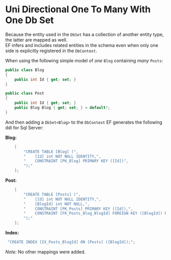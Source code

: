 # Uni Directional One To Many With One Db Set
Because the entity used in the `DbSet` has a collection of another entity type, the latter are mapped as well.  
EF infers and includes related entities in the schema even when only one side is explicitly registered in the `DbContext`.  

When using the following simple model of *one* `Blog` containing *many* `Posts`: 
```csharp
public class Blog
{
    public int Id { get; set; }
}
```
```csharp
public class Post
{
    public int Id { get; set; }
    public Blog Blog { get; set; } = default!;
}
```
And then adding a `DbSet<Blog>` to the `DbContext` EF generates the following ddl for Sql Server:  

**Blog:**
```csharp
    [
        "CREATE TABLE [Blog] (",
        "    [Id] int NOT NULL IDENTITY,",
        "    CONSTRAINT [PK_Blog] PRIMARY KEY ([Id])",
        ");"
    ];
```
**Post:**
```csharp
    [
        "CREATE TABLE [Posts] (",
        "    [Id] int NOT NULL IDENTITY,",
        "    [BlogId] int NOT NULL,",
        "    CONSTRAINT [PK_Posts] PRIMARY KEY ([Id]),",
        "    CONSTRAINT [FK_Posts_Blog_BlogId] FOREIGN KEY ([BlogId]) REFERENCES [Blog] ([Id]) ON DELETE CASCADE",
        ");"
    ];
```
**Index:**
```csharp
 "CREATE INDEX [IX_Posts_BlogId] ON [Posts] ([BlogId]);";
```
*Note:* No other mappings were added.
